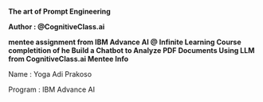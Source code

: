 **The art of Prompt Engineering**

**Author : @CognitiveClass.ai**

**mentee assignment from IBM Advance AI @ Infinite Learning Course completition of he Build a Chatbot to Analyze PDF Documents Using LLM from CognitiveClass.ai Mentee Info**

Name : Yoga Adi Prakoso

Program : IBM Advance AI
